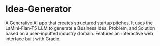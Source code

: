 # Idea-Generator
A Generative AI app that creates structured startup pitches. It uses the LaMini-Flan-T5 LLM to generate a Business Idea, Problem, and Solution based on a user-inputted industry domain. Features an interactive web interface built with Gradio.
